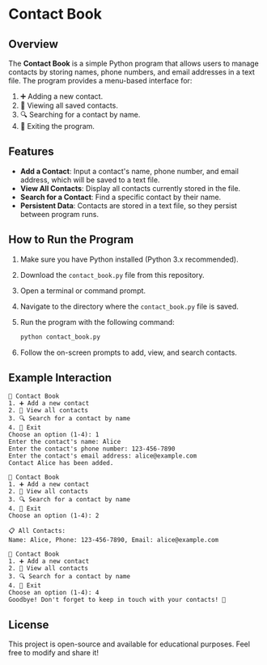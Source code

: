 
# Contact Book

## Overview

The **Contact Book** is a simple Python program that allows users to manage contacts by storing names, phone numbers, and email addresses in a text file. The program provides a menu-based interface for:

1. ➕ Adding a new contact.
2. 👀 Viewing all saved contacts.
3. 🔍 Searching for a contact by name.
4. 🚪 Exiting the program.

## Features

- **Add a Contact**: Input a contact's name, phone number, and email address, which will be saved to a text file.
- **View All Contacts**: Display all contacts currently stored in the file.
- **Search for a Contact**: Find a specific contact by their name.
- **Persistent Data**: Contacts are stored in a text file, so they persist between program runs.

## How to Run the Program

1. Make sure you have Python installed (Python 3.x recommended).
2. Download the `contact_book.py` file from this repository.
3. Open a terminal or command prompt.
4. Navigate to the directory where the `contact_book.py` file is saved.
5. Run the program with the following command:

    ```bash
    python contact_book.py
    ```

6. Follow the on-screen prompts to add, view, and search contacts.

## Example Interaction

```text
📖 Contact Book
1. ➕ Add a new contact
2. 👀 View all contacts
3. 🔍 Search for a contact by name
4. 🚪 Exit
Choose an option (1-4): 1
Enter the contact's name: Alice
Enter the contact's phone number: 123-456-7890
Enter the contact's email address: alice@example.com
Contact Alice has been added.

📖 Contact Book
1. ➕ Add a new contact
2. 👀 View all contacts
3. 🔍 Search for a contact by name
4. 🚪 Exit
Choose an option (1-4): 2

📋 All Contacts:
Name: Alice, Phone: 123-456-7890, Email: alice@example.com

📖 Contact Book
1. ➕ Add a new contact
2. 👀 View all contacts
3. 🔍 Search for a contact by name
4. 🚪 Exit
Choose an option (1-4): 4
Goodbye! Don't forget to keep in touch with your contacts! 📱
```

## License

This project is open-source and available for educational purposes. Feel free to modify and share it!
